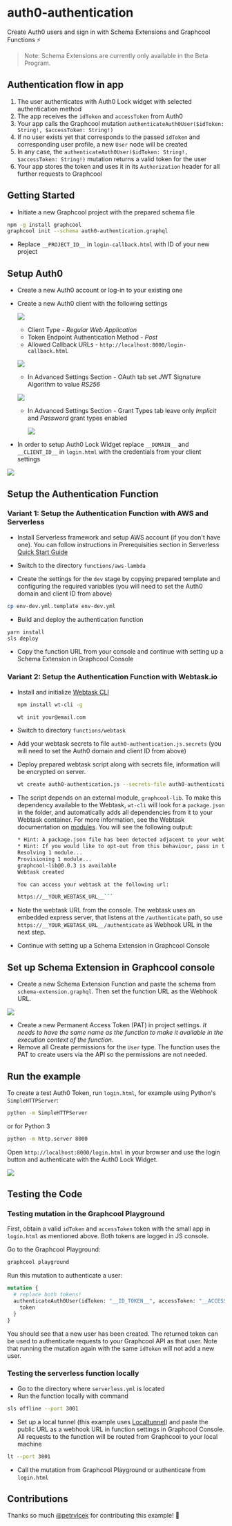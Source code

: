 # auth0-authentication

Create Auth0 users and sign in with Schema Extensions and Graphcool Functions ⚡️

> Note: Schema Extensions are currently only available in the Beta Program.

## Authentication flow in app

1. The user authenticates with Auth0 Lock widget with selected authentication method
2. The app receives the `idToken` and `accessToken` from Auth0
4. Your app calls the Graphcool mutation `authenticateAuth0User($idToken: String!, $accessToken: String!)`
5. If no user exists yet that corresponds to the passed `idToken` and corresponding user profile, a new `User` node will be created
6. In any case, the `authenticateAuth0User($idToken: String!, $accessToken: String!)` mutation returns a valid token for the user
7. Your app stores the token and uses it in its `Authorization` header for all further requests to Graphcool

## Getting Started

* Initiate a new Graphcool project with the prepared schema file
```sh
npm -g install graphcool
graphcool init --schema auth0-authentication.graphql
```
* Replace `__PROJECT_ID__` in `login-callback.html` with ID of your new project

## Setup Auth0

* Create a new Auth0 account or log-in to your existing one
* Create a new Auth0 client with the following settings

  ![](./assets/new-client.png)

  * Client Type - *Regular Web Application*
  * Token Endpoint Authentication Method - *Post*
  * Allowed Callback URLs - `http://localhost:8000/login-callback.html`

  ![](./assets/settings.png)
  * In Advanced Settings Section - OAuth tab set JWT Signature Algorithm to value *RS256*

  ![](./assets/advanced-settings-oauth.png)
  * In Advanced Settings Section - Grant Types tab leave only *Implicit* and *Password* grant types enabled

    ![](./assets/advanced-settings-grant.png)

* In order to setup Auth0 Lock Widget replace `__DOMAIN__` and `__CLIENT_ID__` in `login.html` with the credentials from your client settings

![](./assets/auth0-credentials.png)

## Setup the Authentication Function

### Variant 1: Setup the Authentication Function with AWS and Serverless

* Install Serverless framework and setup AWS account (if you don't have one). You can follow instructions in Prerequisities section in Serverless [Quick Start Guide](https://serverless.com/framework/docs/providers/aws/guide/quick-start#pre-requisites)

* Switch to the directory `functions/aws-lambda`

* Create the settings for the `dev` stage by copying prepared template and configuring the required variables (you will need to set the Auth0 domain and client ID from above)
```sh
cp env-dev.yml.template env-dev.yml
```

* Build and deploy the authentication function
```sh
yarn install
sls deploy
```
* Copy the function URL from your console and continue with setting up a Schema Extension in Graphcool Console

### Variant 2: Setup the Authentication Function with Webtask.io

* Install and initialize [Webtask CLI](https://webtask.io/docs/wt-cli)

  ```sh
  npm install wt-cli -g

  wt init your@email.com
  ```
* Switch to directory `functions/webtask`
* Add your webtask secrets to file  `auth0-authentication.js.secrets` (you will need to set the Auth0 domain and client ID from above)
* Deploy prepared webtask script along with secrets file, information will be encrypted on server.

  ```sh
  wt create auth0-authentication.js --secrets-file auth0-authentication.js.secrets
  ```
* The script depends on an external module, `graphcool-lib`. To make this dependency available to the Webtask, `wt-cli` will look for a `package.json` in the folder, and automatically adds all dependencies from it to your Webtask container. For more information, see the Webtask documentation on [modules]( https://webtask.io/docs/modules). You will see the following output:
  ```sh
  * Hint: A package.json file has been detected adjacent to your webtask. Ensuring that all dependencies from that file are avialable on the platform. This may take a few minutes for new versions of modules so please be patient.
  * Hint: If you would like to opt-out from this behaviour, pass in the --ignore-package-json flag.
  Resolving 1 module...
  Provisioning 1 module...
  graphcool-lib@0.0.3 is available
  Webtask created

  You can access your webtask at the following url:

  https://__YOUR_WEBTASK_URL__```
* Note the webtask URL from the console. The webtask uses an embedded express server, that listens at the `/authenticate` path, so  use `https://__YOUR_WEBTASK_URL__/authenticate` as Webhook URL in the next step.
* Continue with setting up a Schema Extension in Graphcool Console

## Set up Schema Extension in Graphcool console
* Create a new Schema Extension Function and paste the schema from `schema-extension.graphql`. Then set the function URL as the Webhook URL.

![](assets/new-schema-extension.gif)

* Create a new Permanent Access Token (PAT) in project settings. *It needs to have the same name as the function to make it available in the execution context of the function.*
* Remove all Create permissions for the `User` type. The function uses the PAT to create users via the API so the permissions are not needed.

## Run the example

To create a test Auth0 Token, run `login.html`, for example using Python's `SimpleHTTPServer`:

```sh
python -m SimpleHTTPServer
```

or for Python 3

```sh
python -m http.server 8000
```

Open `http://localhost:8000/login.html` in your browser and use the login button and authenticate with the Auth0 Lock Widget.

![](assets/create-user.gif)

## Testing the Code

### Testing mutation in the Graphcool Playground
First, obtain a valid `idToken` and `accessToken` token with the small app in `login.html` as mentioned above. Both tokens are logged in JS console.

Go to the Graphcool Playground:

```sh
graphcool playground
```

Run this mutation to authenticate a user:

```graphql
mutation {
  # replace both tokens!
  authenticateAuth0User(idToken: "__ID_TOKEN__", accessToken: "__ACCESS_TOKEN__") {
    token
  }
}
```

You should see that a new user has been created. The returned token can be used to authenticate requests to your Graphcool API as that user. Note that running the mutation again with the same `idToken` will not add a new user.

### Testing the serverless function locally

* Go to the directory where `serverless.yml` is located
* Run the function locally with command
```sh
sls offline --port 3001
```
* Set up a local tunnel (this example uses [Localtunnel](https://localtunnel.github.io/www/)) and paste the public URL as a webhook URL in function settings in Graphcool Console. All requests to the function will be routed from Graphcool to your local machine
```sh
lt --port 3001
```
* Call the mutation from Graphcool Playground or authenticate from `login.html`

## Contributions

Thanks so much [@petrvlcek](https://github.com/petrvlcek) for contributing this example! 🎉

